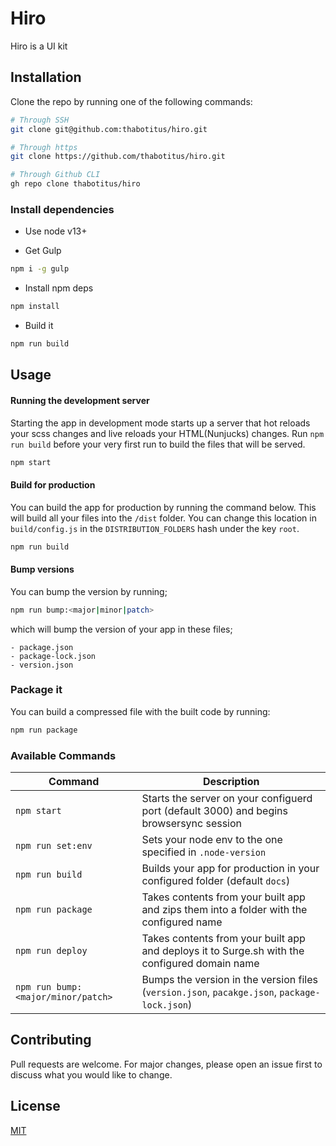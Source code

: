 # Hiro

Hiro is a UI kit

## Installation

Clone the repo by running one of the following commands:

```bash
# Through SSH
git clone git@github.com:thabotitus/hiro.git

# Through https
git clone https://github.com/thabotitus/hiro.git

# Through Github CLI
gh repo clone thabotitus/hiro
```

### Install dependencies

- Use node v13+

- Get Gulp

```bash
npm i -g gulp
```

- Install npm deps

```bash
npm install
```

- Build it

```bash
npm run build
```

## Usage

#### Running the development server

Starting the app in development mode starts up a server that hot reloads your scss changes and live reloads your HTML(Nunjucks) changes. Run `npm run build` before your very first run to build the files that will be served.

```bash
npm start
```

#### Build for production

You can build the app for production by running the command below. This will build all your files into the `/dist` folder. You can change this location in `build/config.js` in the `DISTRIBUTION_FOLDERS` hash under the key `root`.

```bash
npm run build
```

#### Bump versions

You can bump the version by running;

```bash
npm run bump:<major|minor|patch>
```

which will bump the version of your app in these files;

```
- package.json
- package-lock.json
- version.json
```

### Package it

You can build a compressed file with the built code by running:

```bash
npm run package
```

### Available Commands

| Command                            | Description                                                                                   |
| ---------------------------------- | --------------------------------------------------------------------------------------------- |
| `npm start`                        | Starts the server on your configuerd port (default 3000) and begins browsersync session       |
| `npm run set:env`                  | Sets your node env to the one specified in `.node-version`                                    |
| `npm run build`                    | Builds your app for production in your configured folder (default `docs`)                     |
| `npm run package`                  | Takes contents from your built app and zips them into a folder with the configured name       |
| `npm run deploy`                   | Takes contents from your built app and deploys it to Surge.sh with the configured domain name |
| `npm run bump:<major/minor/patch>` | Bumps the version in the version files (`version.json`, `pacakge.json`, `package-lock.json`)  |

## Contributing

Pull requests are welcome. For major changes, please open an issue first to discuss what you would like to change.

## License

[MIT](https://choosealicense.com/licenses/mit/)
